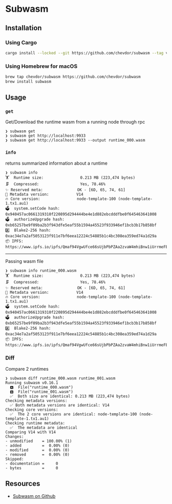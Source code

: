 # Subwasm

## Installation

### Using Cargo

```sh
cargo install --locked --git https://github.com/chevdor/subwasm --tag v0.16.1
```

### Using Homebrew for macOS

```sh
brew tap chevdor/subwasm https://github.com/chevdor/subwasm
brew install subwasm
```

## Usage

### `get`

Get/Download the runtime wasm from a running node through rpc

```console
❯ subwasm get
❯ subwasm get http://localhost:9933
❯ subwasm get http://localhost:9933 --output runtime_000.wasm
```

### `info`

returns summarized information about a runtime

```console
❯ subwasm info
🏋️  Runtime size:                0.213 MB (223,474 bytes)
🗜  Compressed:                  Yes, 78.46%
✨ Reserved meta:               OK - [6D, 65, 74, 61]
🎁 Metadata version:            V14
🔥 Core version:                node-template-100 (node-template-1.tx1.au1)
🗳️  system.setCode hash:         0x940457ac0661319310f220895d294444be4e1d882ebcdddfbe0f645463641008
🗳️  authorizeUpgrade hash:       0xb65257be9f09ba2b3f943dfe5eaf55b1594a45523f933946ef1bcb3b17b858bf
#️⃣  Blake2-256 hash:             0xac34e7a2af5053123f911e7bf6eea12224c54885b1c4bc308ea359ed74a1d29a
📦 IPFS:                        https://www.ipfs.io/ipfs/Qmaf94VgwUfce66sUjbPbPZAa2zvaW4mhiBnw1iUrrmeFE
```

---

Passing wasm file

```console
❯ subwasm info runtime_000.wasm
🏋️  Runtime size:                0.213 MB (223,474 bytes)
🗜  Compressed:                  Yes, 78.46%
✨ Reserved meta:               OK - [6D, 65, 74, 61]
🎁 Metadata version:            V14
🔥 Core version:                node-template-100 (node-template-1.tx1.au1)
🗳️  system.setCode hash:         0x940457ac0661319310f220895d294444be4e1d882ebcdddfbe0f645463641008
🗳️  authorizeUpgrade hash:       0xb65257be9f09ba2b3f943dfe5eaf55b1594a45523f933946ef1bcb3b17b858bf
#️⃣  Blake2-256 hash:             0xac34e7a2af5053123f911e7bf6eea12224c54885b1c4bc308ea359ed74a1d29a
📦 IPFS:                        https://www.ipfs.io/ipfs/Qmaf94VgwUfce66sUjbPbPZAa2zvaW4mhiBnw1iUrrmeFE
```

### Diff

Compare 2 runtimes

```console
❯ subwasm diff runtime_000.wasm runtime_001.wasm
Running subwasm v0.16.1
  🅰️  File("runtime_000.wasm")
  🅱️  File("runtime_001.wasm")
  ✅  Both size are identical: 0.213 MB (223,474 bytes)
Checking metadata versions:
  ✅ Both metadata versions are identical: V14
Checking core versions:
  ✅  The 2 core versions are identical: node-template-100 (node-template-1.tx1.au1)
Checking runtime metadata:
  ✅  The metadata are identical
Comparing V14 with V14
Changes:
- unmodified    = 100.00% (1)
- added         =  0.00% (0)
- modified      =  0.00% (0)
- removed       =  0.00% (0)
Skipped:
- documentation =     0
- bytes         =     0
```

## Resources

- [Subwasm on Github](https://github.com/chevdor/subwasm)
